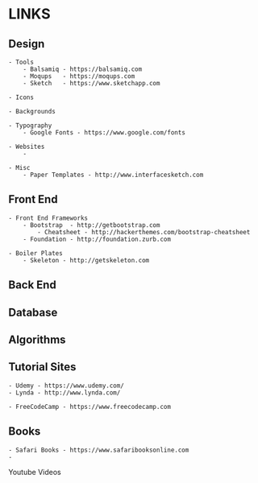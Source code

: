 # LINKS

Design
-------
    - Tools
        - Balsamiq - https://balsamiq.com
        - Moqups   - https://moqups.com
        - Sketch   - https://www.sketchapp.com

    - Icons

    - Backgrounds

    - Typography
        - Google Fonts - https://www.google.com/fonts

    - Websites
        -

    - Misc
        - Paper Templates - http://www.interfacesketch.com

Front End
----------

    - Front End Frameworks
        - Bootstrap  - http://getbootstrap.com
            - Cheatsheet - http://hackerthemes.com/bootstrap-cheatsheet
        - Foundation - http://foundation.zurb.com

    - Boiler Plates
        - Skeleton - http://getskeleton.com





Back End
--------

Database
--------

Algorithms
----------

Tutorial Sites
--------------
    - Udemy - https://www.udemy.com/
    - Lynda - http://www.lynda.com/

    - FreeCodeCamp - https://www.freecodecamp.com

Books
------
    - Safari Books - https://www.safaribooksonline.com
    -

Youtube Videos
